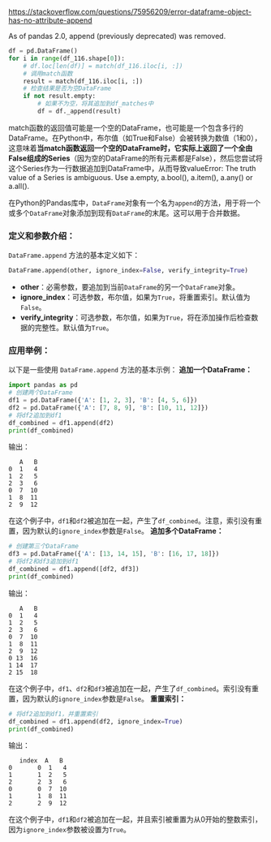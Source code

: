 https://stackoverflow.com/questions/75956209/error-dataframe-object-has-no-attribute-append

As of pandas 2.0, append (previously deprecated) was removed.

```python
df = pd.DataFrame()  
for i in range(df_116.shape[0]):  
    # df.loc[len(df)] = match(df_116.iloc[i, :])  
    # 调用match函数  
    result = match(df_116.iloc[i, :])  
    # 检查结果是否为空DataFrame  
    if not result.empty:  
        # 如果不为空，将其追加到df_matches中  
        df = df._append(result)
```

match函数的返回值可能是一个空的DataFrame，也可能是一个包含多行的DataFrame。在Python中，布尔值（如True和False）会被转换为数值（1和0），这意味着**当match函数返回一个空的DataFrame时，它实际上返回了一个全由False组成的Series**（因为空的DataFrame的所有元素都是False），然后您尝试将这个Series作为一行数据追加到DataFrame中，从而导致valueError: The truth value of a Series is ambiguous. Use a.empty, a.bool(), a.item(), a.any() or a.all().


在Python的Pandas库中，`DataFrame`对象有一个名为`append`的方法，用于将一个或多个`DataFrame`对象添加到现有`DataFrame`的末尾。这可以用于合并数据。
### 定义和参数介绍：
`DataFrame.append` 方法的基本定义如下：
```python
DataFrame.append(other, ignore_index=False, verify_integrity=True)
```
- **other**：必需参数，要追加到当前`DataFrame`的另一个`DataFrame`对象。
- **ignore_index**：可选参数，布尔值，如果为`True`，将重置索引。默认值为`False`。
- **verify_integrity**：可选参数，布尔值，如果为`True`，将在添加操作后检查数据的完整性。默认值为`True`。
### 应用举例：
以下是一些使用 `DataFrame.append` 方法的基本示例：
**追加一个DataFrame：**
```python
import pandas as pd
# 创建两个DataFrame
df1 = pd.DataFrame({'A': [1, 2, 3], 'B': [4, 5, 6]})
df2 = pd.DataFrame({'A': [7, 8, 9], 'B': [10, 11, 12]})
# 将df2追加到df1
df_combined = df1.append(df2)
print(df_combined)
```
输出：
```
   A   B
0  1   4
1  2   5
2  3   6
0  7  10
1  8  11
2  9  12
```
在这个例子中，`df1`和`df2`被追加在一起，产生了`df_combined`。注意，索引没有重置，因为默认的`ignore_index`参数是`False`。
**追加多个DataFrame：**
```python
# 创建第三个DataFrame
df3 = pd.DataFrame({'A': [13, 14, 15], 'B': [16, 17, 18]})
# 将df2和df3追加到df1
df_combined = df1.append([df2, df3])
print(df_combined)
```
输出：
```
   A   B
0  1   4
1  2   5
2  3   6
0  7  10
1  8  11
2  9  12
0 13  16
1 14  17
2 15  18
```
在这个例子中，`df1`、`df2`和`df3`被追加在一起，产生了`df_combined`。索引没有重置，因为默认的`ignore_index`参数是`False`。
**重置索引：**
```python
# 将df2追加到df1，并重置索引
df_combined = df1.append(df2, ignore_index=True)
print(df_combined)
```
输出：
```
   index  A   B
0       0  1   4
1       1  2   5
2       2  3   6
0       0  7  10
1       1  8  11
2       2  9  12
```
在这个例子中，`df1`和`df2`被追加在一起，并且索引被重置为从0开始的整数索引，因为`ignore_index`参数被设置为`True`。
